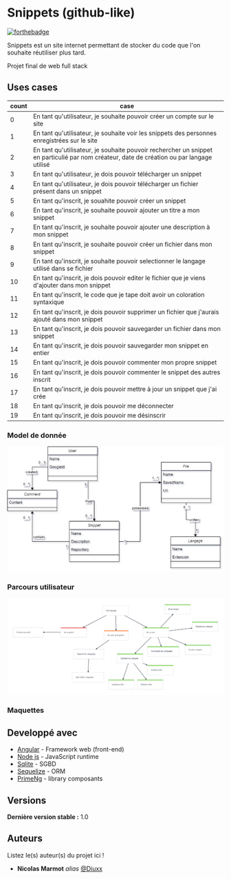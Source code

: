 # Snippets (github-like)

[![forthebadge](https://forthebadge.com/images/badges/winter-is-coming.svg)](https://forthebadge.com)

Snippets est un site internet permettant de stocker du code que l'on souhaite réutiliser plus tard.

Projet final de web full stack

## Uses cases

| count        | case      |
| ------|-----|
| 0  	| En tant qu'utilisateur, je souhaite pouvoir créer un compte sur le site 	|
| 1 	| En tant qu'utilisateur, je souhaite voir les snippets des personnes enregistrées sur le site 	|
| 2  	| En tant qu'utilisateur, je souhaite pouvoir rechercher un snippet en particulié par nom créateur, date de création ou par langage utilisé 	|
| 3 	| En tant qu'utilisateur, je dois pouvoir télécharger un snippet 	|
| 4  	| En tant qu'utilisateur, je dois pouvoir télécharger un fichier présent dans un snippet 	|
| 5  	| En tant qu'inscrit, je souahite pouvoir créer un snippet 	|
| 6  	| En tant qu'inscrit, je souhaite pouvoir ajouter un titre a mon snippet 	|
| 7  	| En tant qu'inscrit, je souhaite pouvoir ajouter une description à mon snippet 	|
| 8  	| En tant qu'inscrit, je souhaite pouvoir créer un fichier dans mon snippet 	|
| 9  	| En tant qu'inscrit, je souhaite pouvoir selectionner le langage utilisé dans se fichier 	|
| 10  	| En tant qu'inscrit, je dois pouvoir editer le fichier que je viens d'ajouter dans mon snippet 	|
| 11  	| En tant qu'inscrit, le code que je tape doit avoir un coloration syntaxique 	|
| 12  	| En tant qu'inscrit, je dois pouvoir supprimer un fichier que j'aurais ajouté dans mon snippet 	|
| 13  	| En tant qu'inscrit, je dois pouvoir sauvegarder un fichier dans mon snippet 	|
| 14 	| En tant qu'inscrit, je dois pouvoir sauvegarder mon snippet en entier 	|
| 15  	| En tant qu'inscrit, je dois pouvoir commenter mon propre snippet 	|
| 16  	| En tant qu'inscrit, je dois pouvoir commenter le snippet des autres inscrit 	|
| 17  	| En tant qu'inscrit, je dois pouvoir mettre à jour un snippet que j'ai crée 	|
| 18  	| En tant qu'inscrit, je dois pouvoir me déconnecter 	|
| 19  	| En tant qu'inscrit, je dois pouvoir me désinscrir 	|

### Model de donnée

![Snippets model de données](https://github.com/Diuxx/github-like/blob/develop/diagramme.jpg)

### Parcours utilisateur

![User journey](https://github.com/Diuxx/github-like/blob/develop/user-journey.png)

### Maquettes

## Developpé avec

* [Angular](https://angular.io/) - Framework web (front-end)
* [Node js](https://nodejs.org/en/) - JavaScript runtime
* [Sqlite](https://www.sqlite.org/) - SGBD
* [Sequelize](https://sequelize.org/) - ORM
* [PrimeNg](https://primefaces.org/) - library composants

## Versions
**Dernière version stable :** 1.0

## Auteurs
Listez le(s) auteur(s) du projet ici !
* **Nicolas Marmot** _alias_ [@Diuxx](https://github.com/Diuxx)